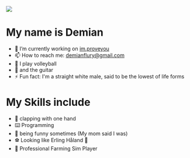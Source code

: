 <img src="https://media1.giphy.com/media/xTiIzJSKB4l7xTouE8/giphy.gif?cid=6c09b9527cffba2fa92b6e2bc56df7cebd66dbbfc6212aee&ep=v1_internal_gifs_gifId&rid=giphy.gif&ct=g">

# My name is Demian

- 🔭 I’m currently working on [im.proveyou](https://github.com/improveU)
- 📫 How to reach me: demianflury@gmail.com
- 🏐 I play volleyball
- 🎸 and the guitar
- ⚡ Fun fact: I'm a straight white male, said to be the lowest of life forms


# My Skills include

- 👏 clapping with one hand
- ⌨️ Programming
- 🤡 being funny sometimes (My mom said I was)
- ⚽ Looking like Erling Håland 🤖
- 🚜 Professional Farming Sim Player
